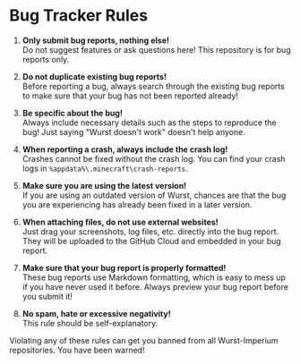 # Bug Tracker Rules

1. **Only submit bug reports, nothing else!**  
Do not suggest features or ask questions here! This repository is for bug reports only.

1. **Do not duplicate existing bug reports!**  
Before reporting a bug, always search through the existing bug reports to make sure that your bug has not been reported already!

1. **Be specific about the bug!**  
Always include necessary details such as the steps to reproduce the bug! Just saying "Wurst doesn't work" doesn't help anyone.

1. **When reporting a crash, always include the crash log!**  
Crashes cannot be fixed without the crash log. You can find your crash logs in `%appdata%\.minecraft\crash-reports`.

1. **Make sure you are using the latest version!**  
If you are using an outdated version of Wurst, chances are that the bug you are experiencing has already been fixed in a later version.

1. **When attaching files, do not use external websites!**  
Just drag your screenshots, log files, etc. directly into the bug report. They will be uploaded to the GitHub Cloud and embedded in your bug report.

1. **Make sure that your bug report is properly formatted!**  
These bug reports use Markdown formatting, which is easy to mess up if you have never used it before. Always preview your bug report before you submit it!

1. **No spam, hate or excessive negativity!**  
This rule should be self-explanatory.

Violating any of these rules can get you banned from all Wurst-Imperium repositories. You have been warned!
